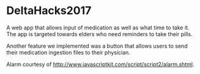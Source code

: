 # DeltaHacks2017

A web app that allows input of medication as well as what time to take it. The app is targeted towards elders who need reminders to take their pills. 

Another feature we implemented was a button that allows users to send their medication ingestion files to their physician.

Alarm courtesy of http://www.javascriptkit.com/script/script2/alarm.shtml.
